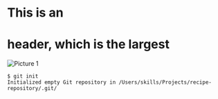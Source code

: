 # This is an <h1> header, which is the largest
![Picture 1](https://octodex.github.com/images/yaktocat.png)
```
$ git init
Initialized empty Git repository in /Users/skills/Projects/recipe-repository/.git/
```
